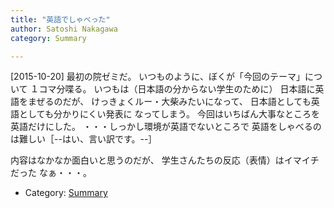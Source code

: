 ```yaml
---
title: "英語でしゃべった"
author: Satoshi Nakagawa
category: Summary

---
```


[2015-10-20]  最初の院ゼミだ。
いつものように、ぼくが「今回のテーマ」について
１コマ分喋る。
いつもは（日本語の分からない学生のために）
日本語に英語をまぜるのだが、
けっきょくルー・大柴みたいになって、
日本語としても英語としても分かりにくい発表に
なってしまう。
今回はいちばん大事なところを英語だけにした。
・・・しっかし環境が英語でないところで
英語をしゃべるのは難しい［--はい、言い訳です。--］

 内容はなかなか面白いと思うのだが、
学生さんたちの反応（表情）はイマイチだった
なぁ・・・。

- Category: [Summary](categories.html#Summary)

